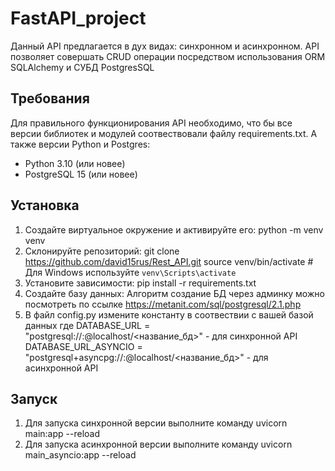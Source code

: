 # FastAPI_project

Данный API предлагается в дух видах: синхронном и асинхронном.
API позволяет совершать CRUD операции посредством использования ORM SQLAlchemy 
и СУБД PostgresSQL

## Требования
Для правильного функционирования API необходимо, что бы 
все версии библиотек и модулей соотвествовали файлу requirements.txt.
А также версии Python и Postgres:
- Python 3.10 (или новее)
- PostgreSQL 15 (или новее)

## Установка
1. Создайте виртуальное окружение и активируйте его:
python -m venv venv
2. Склонируйте репозиторий:
git clone https://github.com/david15rus/Rest_API.git
source venv/bin/activate  # Для Windows используйте `venv\Scripts\activate`
3. Установите зависимости:
pip install -r requirements.txt
4. Создайте базу данных:
Алгоритм создание БД через админку можно посмотреть по ссылке https://metanit.com/sql/postgresql/2.1.php
5. В файл config.py измените константу в соотвествии с вашей базой данных где
DATABASE_URL = "postgresql://<username>:<password>@localhost/<название_бд>" - для синхронной API
DATABASE_URL_ASYNCIO = "postgresql+asyncpg://<username>:<password>@localhost/<название_бд>" - для асинхронной API

## Запуск
1. Для запуска синхронной версии выполните команду uvicorn main:app --reload
2. Для запуска асинхронной версии выполните команду uvicorn main_asyncio:app --reload
